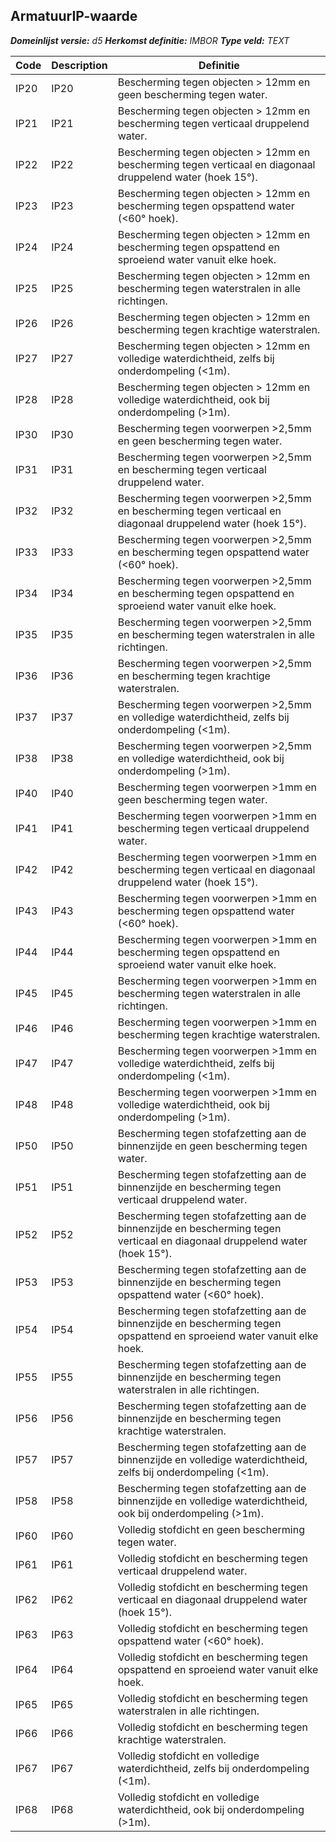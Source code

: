 ﻿## ArmatuurIP-waarde

*__Domeinlijst versie:__ d5*
*__Herkomst definitie:__ IMBOR*
*__Type veld:__ TEXT*

|__Code__ |__Description__ |__Definitie__	|
|	---	|	---	|   ---	| 
| IP20 | IP20 | Bescherming tegen objecten > 12mm en geen bescherming tegen water. |
| IP21 | IP21 | Bescherming tegen objecten > 12mm en bescherming tegen verticaal druppelend water. |
| IP22 | IP22 | Bescherming tegen objecten > 12mm en bescherming tegen verticaal en diagonaal druppelend water (hoek 15°). |
| IP23 | IP23 | Bescherming tegen objecten > 12mm en bescherming tegen opspattend water (<60° hoek). |
| IP24 | IP24 | Bescherming tegen objecten > 12mm en bescherming tegen opspattend en sproeiend water vanuit elke hoek. |
| IP25 | IP25 | Bescherming tegen objecten > 12mm en bescherming tegen waterstralen in alle richtingen. |
| IP26 | IP26 | Bescherming tegen objecten > 12mm en bescherming tegen krachtige waterstralen. |
| IP27 | IP27 | Bescherming tegen objecten > 12mm en volledige waterdichtheid, zelfs bij onderdompeling (<1m). |
| IP28 | IP28 | Bescherming tegen objecten > 12mm en volledige waterdichtheid, ook bij onderdompeling (>1m). |
| IP30 | IP30 | Bescherming tegen voorwerpen >2,5mm en geen bescherming tegen water. |
| IP31 | IP31 | Bescherming tegen voorwerpen >2,5mm en bescherming tegen verticaal druppelend water. |
| IP32 | IP32 | Bescherming tegen voorwerpen >2,5mm en bescherming tegen verticaal en diagonaal druppelend water (hoek 15°). |
| IP33 | IP33 | Bescherming tegen voorwerpen >2,5mm en bescherming tegen opspattend water (<60° hoek). |
| IP34 | IP34 | Bescherming tegen voorwerpen >2,5mm en bescherming tegen opspattend en sproeiend water vanuit elke hoek. |
| IP35 | IP35 | Bescherming tegen voorwerpen >2,5mm en bescherming tegen waterstralen in alle richtingen. |
| IP36 | IP36 | Bescherming tegen voorwerpen >2,5mm en bescherming tegen krachtige waterstralen. |
| IP37 | IP37 | Bescherming tegen voorwerpen >2,5mm en volledige waterdichtheid, zelfs bij onderdompeling (<1m). |
| IP38 | IP38 | Bescherming tegen voorwerpen >2,5mm en volledige waterdichtheid, ook bij onderdompeling (>1m). |
| IP40 | IP40 | Bescherming tegen voorwerpen >1mm en geen bescherming tegen water. |
| IP41 | IP41 | Bescherming tegen voorwerpen >1mm en bescherming tegen verticaal druppelend water. |
| IP42 | IP42 | Bescherming tegen voorwerpen >1mm en bescherming tegen verticaal en diagonaal druppelend water (hoek 15°). |
| IP43 | IP43 | Bescherming tegen voorwerpen >1mm en bescherming tegen opspattend water (<60° hoek). |
| IP44 | IP44 | Bescherming tegen voorwerpen >1mm en bescherming tegen opspattend en sproeiend water vanuit elke hoek. |
| IP45 | IP45 | Bescherming tegen voorwerpen >1mm en bescherming tegen waterstralen in alle richtingen. |
| IP46 | IP46 | Bescherming tegen voorwerpen >1mm en bescherming tegen krachtige waterstralen. |
| IP47 | IP47 | Bescherming tegen voorwerpen >1mm en volledige waterdichtheid, zelfs bij onderdompeling (<1m). |
| IP48 | IP48 | Bescherming tegen voorwerpen >1mm en volledige waterdichtheid, ook bij onderdompeling (>1m). |
| IP50 | IP50 | Bescherming tegen stofafzetting aan de binnenzijde en geen bescherming tegen water. |
| IP51 | IP51 | Bescherming tegen stofafzetting aan de binnenzijde en bescherming tegen verticaal druppelend water. |
| IP52 | IP52 | Bescherming tegen stofafzetting aan de binnenzijde en bescherming tegen verticaal en diagonaal druppelend water (hoek 15°). |
| IP53 | IP53 | Bescherming tegen stofafzetting aan de binnenzijde en bescherming tegen opspattend water (<60° hoek). |
| IP54 | IP54 | Bescherming tegen stofafzetting aan de binnenzijde en bescherming tegen opspattend en sproeiend water vanuit elke hoek. |
| IP55 | IP55 | Bescherming tegen stofafzetting aan de binnenzijde en bescherming tegen waterstralen in alle richtingen. |
| IP56 | IP56 | Bescherming tegen stofafzetting aan de binnenzijde en bescherming tegen krachtige waterstralen. |
| IP57 | IP57 | Bescherming tegen stofafzetting aan de binnenzijde en volledige waterdichtheid, zelfs bij onderdompeling (<1m). |
| IP58 | IP58 | Bescherming tegen stofafzetting aan de binnenzijde en volledige waterdichtheid, ook bij onderdompeling (>1m). |
| IP60 | IP60 | Volledig stofdicht en geen bescherming tegen water. |
| IP61 | IP61 | Volledig stofdicht en bescherming tegen verticaal druppelend water. |
| IP62 | IP62 | Volledig stofdicht en bescherming tegen verticaal en diagonaal druppelend water (hoek 15°). |
| IP63 | IP63 | Volledig stofdicht en bescherming tegen opspattend water (<60° hoek). |
| IP64 | IP64 | Volledig stofdicht en bescherming tegen opspattend en sproeiend water vanuit elke hoek. |
| IP65 | IP65 | Volledig stofdicht en bescherming tegen waterstralen in alle richtingen. |
| IP66 | IP66 | Volledig stofdicht en bescherming tegen krachtige waterstralen. |
| IP67 | IP67 | Volledig stofdicht en volledige waterdichtheid, zelfs bij onderdompeling (<1m). |
| IP68 | IP68 | Volledig stofdicht en volledige waterdichtheid, ook bij onderdompeling (>1m). |
